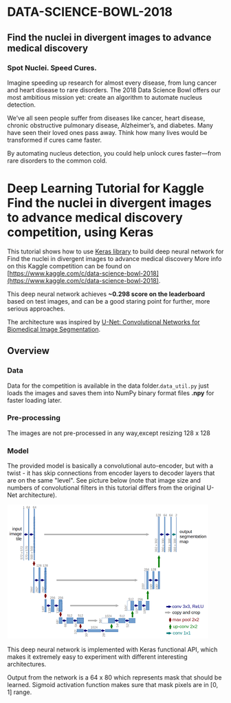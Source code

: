 # DATA-SCIENCE-BOWL-2018
## Find the nuclei in divergent images to advance medical discovery
### Spot Nuclei. Speed Cures.
  Imagine speeding up research for almost every disease, from lung cancer and heart disease to rare disorders. The 2018 Data Science Bowl   offers our most ambitious mission yet: create an algorithm to automate nucleus detection.

  We’ve all seen people suffer from diseases like cancer, heart disease, chronic obstructive pulmonary disease, Alzheimer’s, and diabetes.   Many have seen their loved ones pass away. Think how many lives would be transformed if cures came faster.

  By automating nucleus detection, you could help unlock cures faster—from rare disorders to the common cold. 
  
# Deep Learning Tutorial for Kaggle Find the nuclei in divergent images to advance medical discovery competition, using Keras

This tutorial shows how to use [Keras library](http://keras.io/) to build deep neural network for Find the nuclei in divergent images to advance medical discovery
More info on this Kaggle competition can be found on [https://www.kaggle.com/c/data-science-bowl-2018](https://www.kaggle.com/c/data-science-bowl-2018).

This deep neural network achieves **~0.298 score on the leaderboard** based on test images,
and can be a good staring point for further, more serious approaches.

The architecture was inspired by [U-Net: Convolutional Networks for Biomedical Image Segmentation](http://lmb.informatik.uni-freiburg.de/people/ronneber/u-net/).

## Overview

### Data
Data for the competition is available in the data folder.```data_util.py``` just loads the images and saves them into NumPy binary format files **.npy** for faster loading later.

### Pre-processing
The images are not pre-processed in any way,except resizing 128 x 128

### Model
 The provided model is basically a convolutional auto-encoder, but with a twist - it has skip connections from encoder layers to decoder layers that are on the same "level".
See picture below (note that image size and numbers of convolutional filters in this tutorial differs from the original U-Net architecture).

![img/u-net-architecture.png](u-net-architecture.png)

This deep neural network is implemented with Keras functional API, which makes it extremely easy to experiment with different interesting architectures.

Output from the network is a 64 x 80 which represents mask that should be learned. Sigmoid activation function
makes sure that mask pixels are in \[0, 1\] range.




